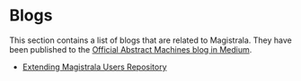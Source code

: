 # Blogs

This section contains a list of blogs that are related to Magistrala. They have been published to the [Official Abstract Machines blog in Medium](https://medium.com/abstract-machines-blog).

- [Extending Magistrala Users Repository](./kratos.md)
